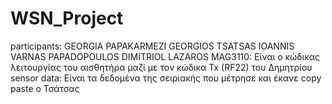 # WSN_Project

participants:
                 GEORGIA PAPAKARMEZI GEORGIOS TSATSAS IOANNIS VARNAS PAPADOPOULOS DIMITRIOL LAZAROS
 MAG3110:
   Είναι ο κώδικας λειτουργίας του αισθητήρα μαζί με τον κώδικα Tx (RF22) του Δημητρίου
sensor data:
    Είναι τα δεδομένα της σειριακής που μέτρησε και έκανε copy paste ο Τσάτσας
